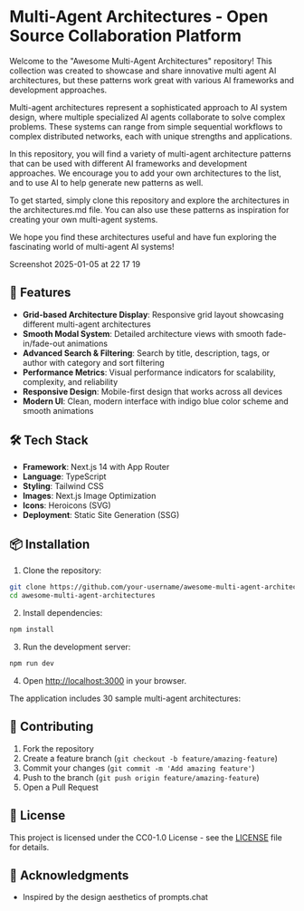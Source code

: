 # Multi-Agent Architectures - Open Source Collaboration Platform

Welcome to the "Awesome Multi-Agent Architectures" repository! This collection was created to showcase and share innovative multi agent AI architectures, but these patterns work great with various AI frameworks and development approaches.

Multi-agent architectures represent a sophisticated approach to AI system design, where multiple specialized AI agents collaborate to solve complex problems. These systems can range from simple sequential workflows to complex distributed networks, each with unique strengths and applications.

In this repository, you will find a variety of multi-agent architecture patterns that can be used with different AI frameworks and development approaches. We encourage you to add your own architectures to the list, and to use AI to help generate new patterns as well.

To get started, simply clone this repository and explore the architectures in the architectures.md file. You can also use these patterns as inspiration for creating your own multi-agent systems.

We hope you find these architectures useful and have fun exploring the fascinating world of multi-agent AI systems!


Screenshot 2025-01-05 at 22 17 19


## 🚀 Features

- **Grid-based Architecture Display**: Responsive grid layout showcasing different multi-agent architectures
- **Smooth Modal System**: Detailed architecture views with smooth fade-in/fade-out animations
- **Advanced Search & Filtering**: Search by title, description, tags, or author with category and sort filtering
- **Performance Metrics**: Visual performance indicators for scalability, complexity, and reliability
- **Responsive Design**: Mobile-first design that works across all devices
- **Modern UI**: Clean, modern interface with indigo blue color scheme and smooth animations

## 🛠️ Tech Stack

- **Framework**: Next.js 14 with App Router
- **Language**: TypeScript
- **Styling**: Tailwind CSS
- **Images**: Next.js Image Optimization
- **Icons**: Heroicons (SVG)
- **Deployment**: Static Site Generation (SSG)

## 📦 Installation

1. Clone the repository:
```bash
git clone https://github.com/your-username/awesome-multi-agent-architectures.git
cd awesome-multi-agent-architectures
```

2. Install dependencies:
```bash
npm install
```

3. Run the development server:
```bash
npm run dev
```

4. Open [http://localhost:3000](http://localhost:3000) in your browser.


The application includes 30 sample multi-agent architectures:

## 🤝 Contributing

1. Fork the repository
2. Create a feature branch (`git checkout -b feature/amazing-feature`)
3. Commit your changes (`git commit -m 'Add amazing feature'`)
4. Push to the branch (`git push origin feature/amazing-feature`)
5. Open a Pull Request

## 📄 License

This project is licensed under the CC0-1.0 License - see the [LICENSE](LICENSE) file for details.

## 🙏 Acknowledgments

- Inspired by the design aesthetics of prompts.chat
